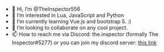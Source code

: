 - 👋 Hi, I’m @TheInspector556
- 👀 I’m interested in Lua, JavaScript and Python
- 🌱 I’m currently learning Vue.js and bootstrap 5. :)
- 💞️ I’m looking to collaborate on any cool project.
- 📫 How to reach me via Discord: the.inspector (formally The Inspector#5277) or you can join my discord server: [this link](https://discord.gg/MAyq6cxfkp)

